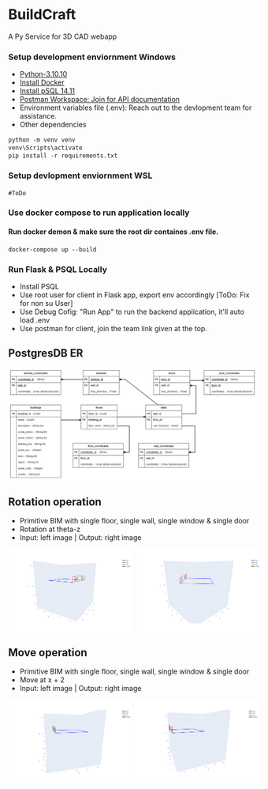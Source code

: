 # BuildCraft 
A Py Service for 3D CAD webapp

### Setup development enviornment Windows
- [Python-3.10.10](https://www.python.org/downloads/release/python-31010/)
- [Install Docker](https://docs.docker.com/desktop/install/windows-install/)
- [Install pSQL 14.11](https://www.enterprisedb.com/downloads/postgres-postgresql-downloads)
- [Postman Workspace: Join for API documentation](https://app.getpostman.com/join-team?invite_code=ab699dca615cd7cdf3c0a7ac2555945a&target_code=0daec711d0eec3598b07db967dd612df)
- Environment variables file (.env): Reach out to the devlopment team for assistance.
- Other dependencies
```
python -m venv venv
venv\Scripts\activate
pip install -r requirements.txt
```

### Setup devlopment enviornment WSL
```
#ToDo 
```

### Use docker compose to run application locally
#### Run docker demon & make sure the root dir containes .env file.
```
docker-compose up --build
```

### Run Flask & PSQL Locally
- Install PSQL
- Use root user for client in Flask app, export env accordingly [ToDo: Fix for non su User]
- Use Debug Cofig: "Run App" to run the backend application, it'll auto load .env
- Use postman for client, join the team link given at the top.

## PostgresDB ER
<img src="https://raw.githubusercontent.com/OmkarShidore/BIMCraft/master/assests/static_assests/stealth.png" alt="GitHub Logo" style="width: 800px;"/>

## Rotation operation
- Primitive BIM with single floor, single wall, single window & single door 
- Rotation at theta-z
- Input: left image | Output: right image
<div style="display: flex;">
    <img src="https://raw.githubusercontent.com/OmkarShidore/BIMCraft/master/assests/static_assests/rotate1.png" alt="Image 1" style="width: 50%; height: auto; margin-right: 5px;">
    <img src="https://raw.githubusercontent.com/OmkarShidore/BIMCraft/master/assests/static_assests/rotate2.png" alt="Image 2" style="width: 50%; height: auto; margin-left: 5px;">
</div>

## Move operation
- Primitive BIM with single floor, single wall, single window & single door 
- Move at x + 2
- Input: left image | Output: right image
<div style="display: flex;">
    <img src="https://raw.githubusercontent.com/OmkarShidore/BIMCraft/master/assests/static_assests/move1.png" alt="Image 1" style="width: 50%; height: auto; margin-right: 5px;">
    <img src="https://raw.githubusercontent.com/OmkarShidore/BIMCraft/master/assests/static_assests/move2.png" alt="Image 2" style="width: 50%; height: auto;">
</div>


